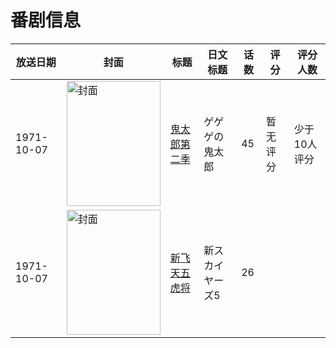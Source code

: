# 番剧信息

|放送日期|封面|标题|日文标题|话数|评分|评分人数|
|---|---|---|---|---|---|---|
|1971-10-07|<img src="//lain.bgm.tv/pic/cover/c/7e/8b/133510_fNfvQ.jpg" alt="封面" style="width:150px;height:200px;object-fit:cover;">|[鬼太郎第二季](https://bangumi.tv/subject/133510)|ゲゲゲの鬼太郎|45|暂无评分|少于10人评分|
|1971-10-07|<img src="//lain.bgm.tv/pic/cover/c/87/d6/188962_98qZs.jpg" alt="封面" style="width:150px;height:200px;object-fit:cover;">|[新飞天五虎将](https://bangumi.tv/subject/188962)|新スカイヤーズ5|26|||
